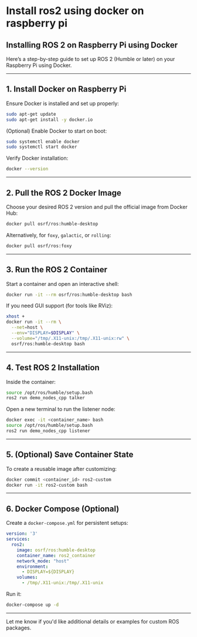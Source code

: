 # Install ros2 using docker on raspberry pi

## **Installing ROS 2 on Raspberry Pi using Docker**

Here’s a step-by-step guide to set up ROS 2 (Humble or later) on your Raspberry Pi using Docker.

---

## **1. Install Docker on Raspberry Pi**

Ensure Docker is installed and set up properly:

```bash
sudo apt-get update
sudo apt-get install -y docker.io
```

(Optional) Enable Docker to start on boot:

```bash
sudo systemctl enable docker
sudo systemctl start docker
```

Verify Docker installation:

```bash
docker --version
```

---

## **2. Pull the ROS 2 Docker Image**

Choose your desired ROS 2 version and pull the official image from Docker Hub:

```bash
docker pull osrf/ros:humble-desktop
```

Alternatively, for `foxy`, `galactic`, or `rolling`:

```bash
docker pull osrf/ros:foxy
```

---

## **3. Run the ROS 2 Container**

Start a container and open an interactive shell:

```bash
docker run -it --rm osrf/ros:humble-desktop bash
```

If you need GUI support (for tools like RViz):

```bash
xhost +
docker run -it --rm \
  --net=host \
  --env="DISPLAY=$DISPLAY" \
  --volume="/tmp/.X11-unix:/tmp/.X11-unix:rw" \
  osrf/ros:humble-desktop bash
```

---

## **4. Test ROS 2 Installation**

Inside the container:

```bash
source /opt/ros/humble/setup.bash
ros2 run demo_nodes_cpp talker
```

Open a new terminal to run the listener node:

```bash
docker exec -it <container_name> bash
source /opt/ros/humble/setup.bash
ros2 run demo_nodes_cpp listener
```

---

## **5. (Optional) Save Container State**

To create a reusable image after customizing:

```bash
docker commit <container_id> ros2-custom
docker run -it ros2-custom bash
```

---

## **6. Docker Compose (Optional)**

Create a `docker-compose.yml` for persistent setups:

```yaml
version: '3'
services:
  ros2:
    image: osrf/ros:humble-desktop
    container_name: ros2_container
    network_mode: "host"
    environment:
      - DISPLAY=${DISPLAY}
    volumes:
      - /tmp/.X11-unix:/tmp/.X11-unix
```

Run it:

```bash
docker-compose up -d
```

---

Let me know if you'd like additional details or examples for custom ROS packages.
